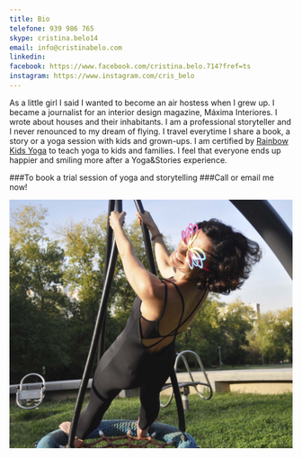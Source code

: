```yaml
---
title: Bio
telefone: 939 986 765
skype: cristina.belo14
email: info@cristinabelo.com
linkedin: 
facebook: https://www.facebook.com/cristina.belo.714?fref=ts
instagram: https://www.instagram.com/cris_belo
---
```



As a little girl I said I wanted to become an air hostess when I grew up. I became a journalist for an interior design magazine, Máxima Interiores. I wrote about houses and their inhabitants. I am a professional storyteller and I never renounced to my dream of flying. I travel everytime I share a book, a story or a yoga session with kids and grown-ups. I am certified by [Rainbow Kids Yoga](http://rainbowkidsyoga.net) to teach yoga to kids and families. I feel that everyone ends up happier and smiling more after a Yoga&Stories experience. 

###To book a trial session of yoga and storytelling
###Call or email me now! 


![](cb_bio.jpg?classes=align-center)